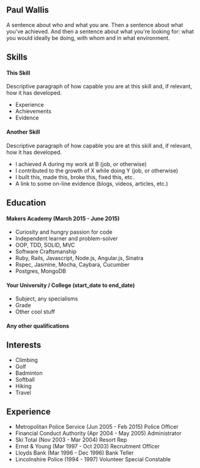 ## Paul Wallis

A sentence about who and what you are. Then a sentence about what you've achieved. And then a sentence about what you're looking for: what you would ideally be doing, with whom and in what environment.

## Skills

#### This Skill

Descriptive paragraph of how capable you are at this skill and, if relevant, how it has developed.

- Experience
- Achievements
- Evidence

#### Another Skill

Descriptive paragraph of how capable you are at this skill and, if relevant, how it has developed.

- I achieved A during my work at B (job, or otherwise)
- I contributed to the growth of X while doing Y (job, or otherwise)
- I built this, made this, broke this, fixed this, etc.
- A link to some on-line evidence (blogs, videos, articles, etc.)

## Education

#### Makers Academy (March 2015 - June 2015)

- Curiosity and hungry passion for code
- Independent learner and problem-solver
- OOP, TDD, SOLID, MVC
- Software Craftsmanship
- Ruby, Rails, Javascript, Node.js, Angular.js, Sinatra
- Rspec, Jasmine, Mocha, Caybara, Cucumber
- Postgres, MongoDB

#### Your University / College (start_date to end_date)

- Subject, any specialisms
- Grade
- Other cool stuff

#### Any other qualifications

## Interests

- Climbing
- Golf
- Badminton
- Softball
- Hiking
- Travel

## Experience

- Metropolitan Police Service (Jun 2005 - Feb 2015)
    Police Officer
- Financial Conduct Authority (Apr 2004 - May 2005)
    Administrator
- Ski Total (Nov 2003 - Mar 2004)
    Resort Rep
- Ernst & Young (Mar 1997 - Oct 2003)
    Recruitment Officer
- Lloyds Bank (Mar 1996 - Dec 1996)
Bank Teller
- Lincolnshire Police (1994 - 1997)
 Volunteer Special Constable


